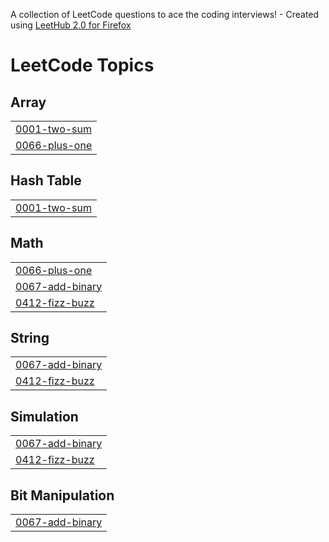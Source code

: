 A collection of LeetCode questions to ace the coding interviews! - Created using [LeetHub 2.0 for Firefox](https://github.com/maitreya2954/LeetHub-2.0-Firefox)
<!---LeetCode Topics Start-->
# LeetCode Topics
## Array
|  |
| ------- |
| [0001-two-sum](https://github.com/Kanvad/Leetcode/tree/master/0001-two-sum) |
| [0066-plus-one](https://github.com/Kanvad/Leetcode/tree/master/0066-plus-one) |
## Hash Table
|  |
| ------- |
| [0001-two-sum](https://github.com/Kanvad/Leetcode/tree/master/0001-two-sum) |
## Math
|  |
| ------- |
| [0066-plus-one](https://github.com/Kanvad/Leetcode/tree/master/0066-plus-one) |
| [0067-add-binary](https://github.com/Kanvad/Leetcode/tree/master/0067-add-binary) |
| [0412-fizz-buzz](https://github.com/Kanvad/Leetcode/tree/master/0412-fizz-buzz) |
## String
|  |
| ------- |
| [0067-add-binary](https://github.com/Kanvad/Leetcode/tree/master/0067-add-binary) |
| [0412-fizz-buzz](https://github.com/Kanvad/Leetcode/tree/master/0412-fizz-buzz) |
## Simulation
|  |
| ------- |
| [0067-add-binary](https://github.com/Kanvad/Leetcode/tree/master/0067-add-binary) |
| [0412-fizz-buzz](https://github.com/Kanvad/Leetcode/tree/master/0412-fizz-buzz) |
## Bit Manipulation
|  |
| ------- |
| [0067-add-binary](https://github.com/Kanvad/Leetcode/tree/master/0067-add-binary) |
<!---LeetCode Topics End-->
